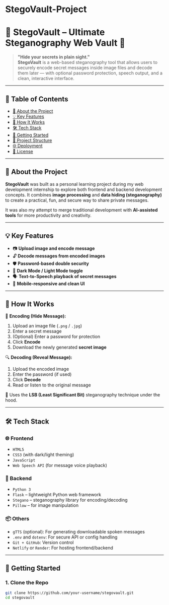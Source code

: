 # StegoVault-Project
# 🧊 StegoVault – Ultimate Steganography Web Vault 🔐

> **"Hide your secrets in plain sight."**  
**StegoVault** is a web-based steganography tool that allows users to securely encode secret messages inside image files and decode them later — with optional password protection, speech output, and a clean, interactive interface.

---

## 📌 Table of Contents

- [🧠 About the Project](#-about-the-project)
- [💡 Key Features](#-key-features)
- [📸 How It Works](#-how-it-works)
- [🛠️ Tech Stack](#-tech-stack)
- [🚀 Getting Started](#-getting-started)
- [📂 Project Structure](#-project-structure)
- [🌐 Deployment](#-deployment)
- [📄 License](#-license)

---

## 🧠 About the Project

**StegoVault** was built as a personal learning project during my web development internship to explore both frontend and backend development concepts. It combines **image processing** and **data hiding (steganography)** to create a practical, fun, and secure way to share private messages.

It was also my attempt to merge traditional development with **AI-assisted tools** for more productivity and creativity.

---

## 💡 Key Features

- 📷 **Upload image and encode message**
- 🔓 **Decode messages from encoded images**
- 🛡️ **Password-based double security**
- 🌙 **Dark Mode / Light Mode toggle**
- 🗣️ **Text-to-Speech playback of secret messages**
- 📱 **Mobile-responsive and clean UI**

---

## 📸 How It Works

🔐 **Encoding (Hide Message):**

1. Upload an image file (`.png` / `.jpg`)
2. Enter a secret message
3. (Optional) Enter a password for protection
4. Click **Encode**
5. Download the newly generated **secret image**

🔍 **Decoding (Reveal Message):**

1. Upload the encoded image
2. Enter the password (if used)
3. Click **Decode**
4. Read or listen to the original message

📌 Uses the **LSB (Least Significant Bit)** steganography technique under the hood.

---

## 🛠️ Tech Stack

### 🌐 Frontend
- `HTML5`
- `CSS3` (with dark/light theming)
- `JavaScript`
- `Web Speech API` (for message voice playback)

### 🧠 Backend
- `Python 3`
- `Flask` – lightweight Python web framework
- `Stegano` – steganography library for encoding/decoding
- `Pillow` – for image manipulation

### 📦 Others
- `gTTS` (optional): For generating downloadable spoken messages
- `.env` and `dotenv`: For secure API or config handling
- `Git + GitHub`: Version control
- `Netlify` or `Render`: For hosting frontend/backend

---

## 🚀 Getting Started

### 1. Clone the Repo
```bash
git clone https://github.com/your-username/stegovault.git
cd stegovault
